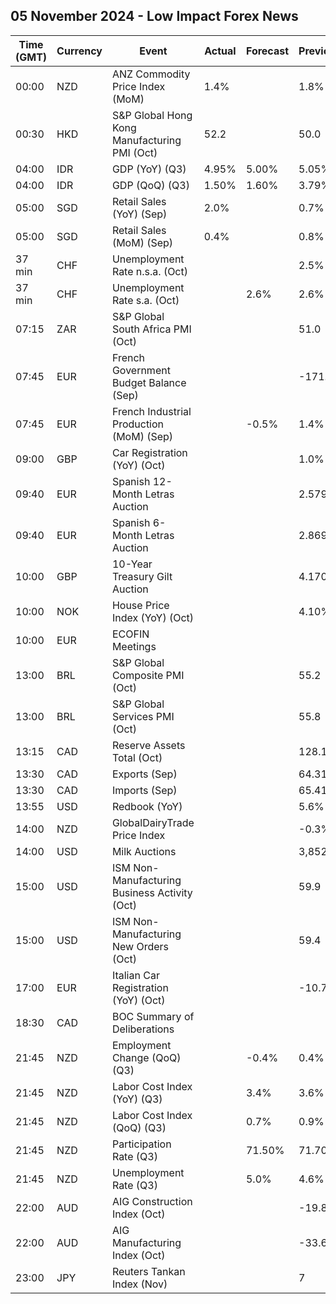 ## 05 November 2024 - Low Impact Forex News

| Time (GMT) | Currency | Event | Actual | Forecast | Previous |
|------|----------|-------|--------|----------|----------|
| 00:00 | NZD | ANZ Commodity Price Index (MoM) | 1.4% |  | 1.8% |
| 00:30 | HKD | S&P Global Hong Kong Manufacturing PMI (Oct) | 52.2 |  | 50.0 |
| 04:00 | IDR | GDP (YoY) (Q3) | 4.95% | 5.00% | 5.05% |
| 04:00 | IDR | GDP (QoQ) (Q3) | 1.50% | 1.60% | 3.79% |
| 05:00 | SGD | Retail Sales (YoY) (Sep) | 2.0% |  | 0.7% |
| 05:00 | SGD | Retail Sales (MoM) (Sep) | 0.4% |  | 0.8% |
| 37 min | CHF | Unemployment Rate n.s.a. (Oct) |  |  | 2.5% |
| 37 min | CHF | Unemployment Rate s.a. (Oct) |  | 2.6% | 2.6% |
| 07:15 | ZAR | S&P Global South Africa PMI (Oct) |  |  | 51.0 |
| 07:45 | EUR | French Government Budget Balance (Sep) |  |  | -171.9B |
| 07:45 | EUR | French Industrial Production (MoM) (Sep) |  | -0.5% | 1.4% |
| 09:00 | GBP | Car Registration (YoY) (Oct) |  |  | 1.0% |
| 09:40 | EUR | Spanish 12-Month Letras Auction |  |  | 2.579% |
| 09:40 | EUR | Spanish 6-Month Letras Auction |  |  | 2.869% |
| 10:00 | GBP | 10-Year Treasury Gilt Auction |  |  | 4.170% |
| 10:00 | NOK | House Price Index (YoY) (Oct) |  |  | 4.10% |
| 10:00 | EUR | ECOFIN Meetings |  |  |  |
| 13:00 | BRL | S&P Global Composite PMI (Oct) |  |  | 55.2 |
| 13:00 | BRL | S&P Global Services PMI (Oct) |  |  | 55.8 |
| 13:15 | CAD | Reserve Assets Total (Oct) |  |  | 128.1B |
| 13:30 | CAD | Exports (Sep) |  |  | 64.31B |
| 13:30 | CAD | Imports (Sep) |  |  | 65.41B |
| 13:55 | USD | Redbook (YoY) |  |  | 5.6% |
| 14:00 | NZD | GlobalDairyTrade Price Index |  |  | -0.3% |
| 14:00 | USD | Milk Auctions |  |  | 3,852.0 |
| 15:00 | USD | ISM Non-Manufacturing Business Activity (Oct) |  |  | 59.9 |
| 15:00 | USD | ISM Non-Manufacturing New Orders (Oct) |  |  | 59.4 |
| 17:00 | EUR | Italian Car Registration (YoY) (Oct) |  |  | -10.7% |
| 18:30 | CAD | BOC Summary of Deliberations |  |  |  |
| 21:45 | NZD | Employment Change (QoQ) (Q3) |  | -0.4% | 0.4% |
| 21:45 | NZD | Labor Cost Index (YoY) (Q3) |  | 3.4% | 3.6% |
| 21:45 | NZD | Labor Cost Index (QoQ) (Q3) |  | 0.7% | 0.9% |
| 21:45 | NZD | Participation Rate (Q3) |  | 71.50% | 71.70% |
| 21:45 | NZD | Unemployment Rate (Q3) |  | 5.0% | 4.6% |
| 22:00 | AUD | AIG Construction Index (Oct) |  |  | -19.8 |
| 22:00 | AUD | AIG Manufacturing Index (Oct) |  |  | -33.6 |
| 23:00 | JPY | Reuters Tankan Index (Nov) |  |  | 7 |
